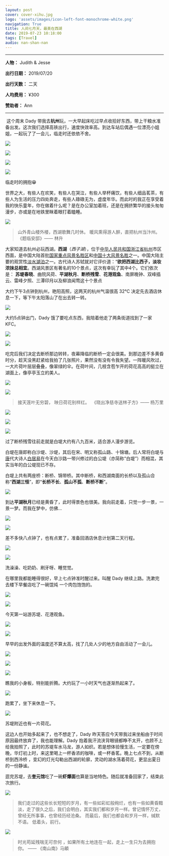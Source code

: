 ```yaml
---
layout: post
cover: cover-xihu.jpg
logo: 'assets/images/icon-left-font-monochrome-white.png'
navigation: True
title: 人间七月天，最美在西湖
date: 2019-07-23 10:18:00
tags: [Travel]
audio: nan-shan-nan
---
```


-------

**人物：** Judith & Jesse

**出行日期：** 2019/07/20

**出行天数：** 二天

**人均费用：** ¥300

**赞助者：** Ann

--------

​		这个周末 Dady 带我去**杭州**玩，一大早起床吃过早点收拾好东西，带上干粮水准备出发。这次我们选择高铁出行，速度快效率高。到达车站后偶遇一位漂亮小姐姐，一起玩了了一会儿，临走时还依依不舍。

![](https://raw.githubusercontent.com/Judith-Zhu/BlogImages/master/img/IMG_9533.jpg)

![](https://raw.githubusercontent.com/Judith-Zhu/BlogImages/master/img/IMG_9532.jpg)

![](https://raw.githubusercontent.com/Judith-Zhu/BlogImages/master/img/IMG_9123.JPG)

![](https://raw.githubusercontent.com/Judith-Zhu/BlogImages/master/img/IMG_9130.JPG)

临走时的拥抱😁

​		世界之大，有些人在欢笑，有些人在哭泣，有些人举杯痛饮，有些人细品茗茶，有些人为生活的压力四处奔走，有些人碌碌无为，虚度年华。而此时的我正在享受着我的快乐童年，你在做着什么呢？是在办公室加着班，还是在拥挤繁华的接头匆匆漫步，亦或是在地铁里眯着眼打着瞌睡。

![](https://raw.githubusercontent.com/Judith-Zhu/BlogImages/master/img/aste_2019-07-23_16-46-16.png)
>山外青山楼外楼，西湖歌舞几时休。 暖风熏得游人醉，直把杭州当汴州。
>										                  《题临安邸》—— 林升 

大家知道去杭州必玩西湖。**西湖**（*西子湖*），位于[中华人民共和国](https://zh.wikipedia.org/wiki/中华人民共和国)[浙江省](https://zh.wikipedia.org/wiki/浙江省)[杭州](https://zh.wikipedia.org/wiki/杭州市)市区西面，是中国大陆首批[国家重点风景名胜区](https://zh.wikipedia.org/wiki/国家重点风景名胜区)和[中国十大风景名胜](https://zh.wikipedia.org/wiki/中国十大风景名胜)之一。中国大陆主要的观赏性[淡水湖泊](https://zh.wikipedia.org/wiki/淡水湖)之一。古代诗人苏轼就对它评价道：“**欲把西湖比西子，淡妆浓抹总相宜**。西湖风景区有著名的10个景点，这次有幸玩了其中4个。它们依次是：
**苏堤春晓**、曲院风荷、**平湖秋月**、**断桥残雪**、**花港观鱼**、南屏晚钟、双峰插云、雷峰夕照、三潭印月以及柳浪闻莺这十个景点

大约下午3点钟到杭州，艳阳高照，这两天的杭州气温很高 32℃ 决定先去酒店休息一下，等下午太阳落山了在出去转一转。

![](https://raw.githubusercontent.com/Judith-Zhu/BlogImages/master/img/IMG_9535.jpg)

大约5点钟出门，Dady 饿了要吃点东西，我陪着他走了两条街道找到了一家 KFC。

![](https://raw.githubusercontent.com/Judith-Zhu/BlogImages/master/img/IMG_9536.jpg)



![](https://raw.githubusercontent.com/Judith-Zhu/BlogImages/master/img/IMG_9538.jpg)

吃完后我们决定去断桥那边转转，夜幕降临的断桥一定会很美。到那边差不多黄昏时分，趁天没黑赶紧给我拍了几张照片，果然没有没有令我失望。一阵暖风吹过，一大片荷叶层层叠叠，像翠绿的伞。在荷叶间，几枝含苞乍开的荷花高高的挺立在湖面上，像亭亭玉立的美人。

![](https://raw.githubusercontent.com/Judith-Zhu/BlogImages/master/img/paste_2019-07-23_16-54-43.png)

![](https://raw.githubusercontent.com/Judith-Zhu/BlogImages/master/img/paste_2019-07-23_16-55-11.png)

> 接天莲叶无穷碧， 映日荷花别样红。
> ​														《晓出净慈寺送林子方》—— 杨万里

![](https://raw.githubusercontent.com/Judith-Zhu/BlogImages/master/img/IMG_9517.jpg)

![](https://raw.githubusercontent.com/Judith-Zhu/BlogImages/master/img/IMG_9531.jpg)

![](https://raw.githubusercontent.com/Judith-Zhu/BlogImages/master/img/IMG_9527.jpg)

过了断桥残雪往前走就是白堤大约有八九百米，适合游人漫步游览。

白堤在唐即称白沙堤、沙堤，其后在宋、明又称孤山路、十锦塘。后人常将白堤与[唐](https://zh.wikipedia.org/wiki/唐)代大诗人[白居易](https://zh.wikipedia.org/wiki/白居易)在今天白沙路一带兴修过的白公堤（亦简称“白堤”）而相混，其实当年的白公堤现已不存。

白堤上共有两座桥：断桥、锦带桥。其中断桥，和西湖南面的长桥以及孤山合称“**西湖三怪**”，即“**长桥不长**、**孤山不孤**、**断桥不断**”。

![](https://raw.githubusercontent.com/Judith-Zhu/BlogImages/master/img/IMG_9508.jpg)

到达**平湖秋月**已经是黄昏了，此时得景色也很美。我向前走着，只觉一步一景，一景一梦。而我在梦中，仿佛…

![](https://raw.githubusercontent.com/Judith-Zhu/BlogImages/master/img/IMG_9510_tiny.jpg)

![](https://raw.githubusercontent.com/Judith-Zhu/BlogImages/master/img/aste_2019-07-23_15-08-06.png)

差不多快八点钟了，也有点累了，准备回酒店休息计划第二天行程。

![](https://raw.githubusercontent.com/Judith-Zhu/BlogImages/master/img/IMG_9501.jpg)

![](https://raw.githubusercontent.com/Judith-Zhu/BlogImages/master/img/IMG_6713_polarr.JPG)

洗澡澡、吃奶奶、刷牙呀、睡觉觉。

在哪里我都能睡得很好，早上七点钟准时醒过来。叫醒 Dady 继续上路。洗漱完去楼下早餐店吃了一碗馄炖 一个肉包饱饱的。

![](https://raw.githubusercontent.com/Judith-Zhu/BlogImages/master/img/IMG_9250.JPG)

![](https://raw.githubusercontent.com/Judith-Zhu/BlogImages/master/img/IMG_9496.jpg)

今天第一站游苏堤、花港观鱼。

![](https://raw.githubusercontent.com/Judith-Zhu/BlogImages/master/img/IMG_9447.jpg)

![](https://raw.githubusercontent.com/Judith-Zhu/BlogImages/master/img/paste_2019-07-24_18-17-31.png)

早早的出发外面的温度还不算太高，找了几处人少的地方自由活动了一会儿。

![](https://raw.githubusercontent.com/Judith-Zhu/BlogImages/master/img/paste_2019-07-24_18-16-05.png)



![](https://raw.githubusercontent.com/Judith-Zhu/BlogImages/master/img/IMG_9486.jpg)

![](https://raw.githubusercontent.com/Judith-Zhu/BlogImages/master/img/IMG_9481.jpg)

瞧我的小身板，特别能折腾。大约玩了一小时天气也逐渐热起来了。

![](https://raw.githubusercontent.com/Judith-Zhu/BlogImages/master/img/IMG_9475.jpg)

跑累了，坐下来休息一下。

![](https://raw.githubusercontent.com/Judith-Zhu/BlogImages/master/img/IMG_9443.jpg)

苏堤附近也有一片荷花。

这边人也开始多起来了，也不想走了，Dady 昨天答应今天带我过来坐船由于时间原因最终放弃了，我也能理解。Dady 抱着我汗流浃背眼镜都睁不太开，也顾不上给我拍照了，此时的苏堤车水马龙，游人如织。若是想体验慢生活，一定要在傍晚，华灯初上时，来这里喝上一杯香浓的咖啡，或一杯香茗。晚上七点不到，从断桥到西泠桥  ，变幻的灯光勾勒出西湖的轮廓，灵动的湖水荡着荷花，更显出夏日的一份静谧。

逛完苏堤，去**奎元馆**吃了一碗**虾爆面**也算是当地特色。随后就准备回家了，结束此次旅行。

![](https://raw.githubusercontent.com/Judith-Zhu/BlogImages/master/img/IMG_9225.JPG)

> 我们走过的这些长长短短的岁月，有一些如彩虹般绚烂，也有一些如黄昏黯淡，走了很久之后，我们会明白，其实我们都和岁月一样。曾记情怀万丈，曾经无所事事，也曾经历经沧桑。
> 而最后，我们也都会和岁月一样，缄默不语。
> 低着头，前行。

![](https://raw.githubusercontent.com/Judith-Zhu/BlogImages/master/img/IMG_9419.jpg)

> 时光苟延残喘无可奈何 ，如果所有土地连在一起，走上一生只为去拥抱你。
> 											—— 《南山南》马頔